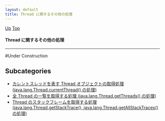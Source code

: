 ```yaml
---
layout: default
title: Thread に関するその他の処理
---
```

[Up](noJb9iXZL-.html) [Top](../index.html)

#### Thread に関するその他の処理

--- 
#Under Construction


## Subcategories
* [カレントスレッドを表す Thread オブジェクトの取得処理 (java.lang.Thread.currentThread() の処理)](no7m6pHdgl.html)
* [全 Thread の一覧を取得する処理 (java.lang.Thread.getThreads() の処理)  ](no2114A3x.html)
* [Thread のスタックフレームを取得する処理 (java.lang.Thread.getStackTrace(), java.lang.Thread.getAllStackTraces() の処理)  ](no2114ieJ.html)



